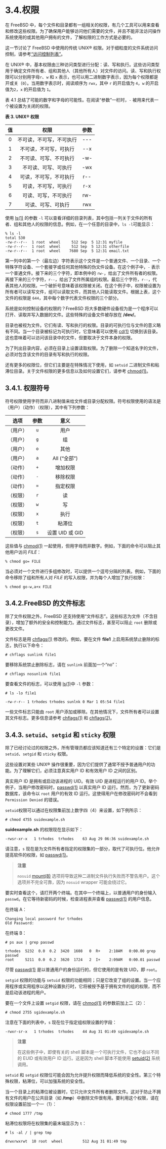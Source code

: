 # 3.4.权限

在 FreeBSD 中，每个文件和目录都有一组相关的权限，有几个工具可以用来查看和修改这些权限。为了确保用户能够访问他们需要的文件，并且不能非法访问操作系统使用的或其他用户拥有的文件，了解权限的工作方式是必要的。

这一节讨论了 FreeBSD 中使用的传统 UNIX® 权限。对于细粒度的文件系统访问控制，请参考[“访问控制列表”](https://docs.freebsd.org/en/books/handbook/security/index.html#fs-acl)。

在 UNIX® 中，基本权限由三种访问类型进行分配：读、写和执行。这些访问类型用于确定文件所有者、组和其他人（其他所有人）对文件的访问。读、写和执行权限可以分别用字母`r`、`w` 和 `x` 表示，也可以用二进制数字表示，因为每个权限都是开或关（`0`）。当用数字表示时，阅读顺序为 `rwx`，其中 `r` 的开启值为 `4`，`w` 的开启值为`2`，`x` 的开启值为 `1`。

表 4.1 总结了可能的数字和字母的可能性。在阅读“参数”一栏时，`-` 被用来代表一个被设置为关闭的权限。

**表 3. UNIX® 权限**

|值|权限|参数|
|:---:|:---:|:---:|
|0|不可读，不可写，不可执行|---|
|1|不可读，不可写，可执行|--x|
|2|不可读、可写、不可执行|-w-|
|3|不可读、可写、可执行|-wx|
|4|可读，不可写，不可执行|r--|
|5|可读，不可写，可执行|r-x|
|6|可读、可写，不可执行|rw-|
|7|可读、可写、可执行|rwx|

使用 [ls(1)](https://www.freebsd.org/cgi/man.cgi?query=ls&sektion=1&format=html) 的参数 `-l` 可以查看详细的目录列表，其中包括一列关于文件的所有者、组和其他人的权限的信息。例如，在一个任意的目录中，`ls -l`可能显示：

```
% ls -l
total 530
-rw-r--r--  1 root  wheel     512 Sep  5 12:31 myfile
-rw-r--r--  1 root  wheel     512 Sep  5 12:31 otherfile
-rw-r--r--  1 root  wheel    7680 Sep  5 12:31 email.txt
```

第一列中的第一个（最左边）字符表示这个文件是一个普通文件、一个目录、一个特殊字符设备、一个套接字或任何其他特殊的伪文件设备。在这个例子中，`-` 表示一个普通文件。接下来的三个字符，即本例中的 `rw-`，给出了文件所有者的权限。再接下来的三个字符，`r--`，给出了文件所属组的权限。最后三个字符，`r--`，代表其他人的权限。一个破折号意味着该权限被关闭。在这个例子中，权限被设置为所有者可以读写文件，组可以读取文件，而其他人只能读取文件。根据上表，这个文件的权限是 `644`，其中每个数字代表文件权限的三个部分。

系统是如何控制设备的权限的？FreeBSD 将大多数硬件设备视为是一个程序可以打开、读取并写入数据的文件。这些特殊的设备文件被存放在 **/dev/**。

目录也被视为文件。它们有读、写和执行的权限。目录的可执行位与文件的意义略有不同。当一个目录被标记为可执行时，它意味着可以使用 [cd(1)](https://www.freebsd.org/cgi/man.cgi?query=cd&sektion=1&format=html) 切换到该目录。这也意味着可以访问该目录中的文件，但要取决于文件本身的权限。

为了列出目录内容，必须在目录上设置读取权限。为了删除一个知道名字的文件，必须对包含该文件的目录有写和执行的权限。

还有更多的权限位，但它们主要是在特殊情况下使用，如 `setuid` 二进制文件和粘滞位目录。关于文件权限的更多信息以及如何设置它们，请参考 [chmod(1)](https://www.freebsd.org/cgi/man.cgi?query=chmod&sektion=1&format=html)。

## 3.4.1. 权限符号

符号权限使用字符而非八进制值来给文件或目录分配权限。符号权限使用的语法是（用户）（动作）（权限），其中有下列参数：

|选项|参数|意义|
|:---:|:---:|:---:|
|（用户）|`u`|用户|
|（用户）|`g`|组|
|（用户）|`o`|其他|
|（用户）|`a`|All (“全部”)|
|（动作）|`+`|增加权限|
|（动作）|`-`|移除权限|
|（动作）|`=`|指定权限|
|（权限）|`r`|读|
|（权限）|`w`|写|
|（权限）|`x`|执行|
|（权限）|`t`|粘滞位|
|（权限）|`s`|设置 UID 或 GID|

这些值与 [chmod(1)](https://www.freebsd.org/cgi/man.cgi?query=chmod&sektion=1&format=html) 一起使用，但用字母而非数字。例如，下面的命令可以阻止其他用户访问 *FILE*：

```
% chmod go= FILE
```

当必须对一个文件进行多组修改时，可以提供一个逗号分隔的列表。例如，下面的命令移除了组和所有人对 *FILE* 的写入权限，并为每个人增加了执行权限：

```
% chmod go-w,a+x FILE
```

## 3.4.2.FreeBSD 的文件标志

除了文件权限之外，FreeBSD 还支持使用“文件标志”。这些标志为文件（不含目录），增加了额外的安全和控制能力。通过文件标志，甚至可以阻止 `root` 删除或更改文件。

文件标志是用 [chflags(1)](https://www.freebsd.org/cgi/man.cgi?query=chflags&sektion=1&format=html) 修改的。例如，要在文件 **file1** 上启用系统禁止删除的标志，执行以下命令：

```
# chflags sunlink file1
```

要移除系统禁止删除标志，请在 `sunlink` 前面加一个“no”：

```
# chflags nosunlink file1
```

要查看文件的标志，可以使用 [ls(1)](https://www.freebsd.org/cgi/man.cgi?query=ls&sektion=1&format=html)中 `-l` 参数：

```
# ls -lo file1
```

```
-rw-r-r-- 1 trhodes trhodes sunlnk 0 Mar 1 05:54 file1
```

一些文件标志只能由 `root` 用户添加或移除。在其他情况下，文件所有者可以设置其文件标志。更多信息请参考 [chflags(1)](https://www.freebsd.org/cgi/man.cgi?query=chflags&sektion=1&format=html) 和 [chflags(2)](https://www.freebsd.org/cgi/man.cgi?query=chflags&sektion=2&format=html)。

## 3.4.3. `setuid`、`setgid` 和 `sticky` 权限

除了已经讨论过的权限之外，所有管理员都应该知道还有三个特定的设置：它们是 `setuid`、`setgid` 和 `sticky` 权限。

这些设置对某些 UNIX® 操作很重要，因为它们提供了通常不授予普通用户的功能。为了理解它们，必须注意真实用户 ID 和有效用户 ID 之间的区别。

真实用户 ID 是拥有或启动该进程的 UID。有效 UID 是进程运行的用户 ID。举个例子，当用户修改密码时，[passwd(1)](https://www.freebsd.org/cgi/man.cgi?query=passwd&sektion=1&format=html) 以真实用户 ID 运行。然而，为了更新密码数据库，该命令以 `root` 用户的有效 ID 运行。这使得用户在修改密码时不会看到 ` Permission Denied` 的错误。

`setuid`权限可以通过在权限集前加上数字四（4）来设置，如下例所示：

```
# chmod 4755 suidexample.sh
```

**suidexample.sh** 的权限现在显示如下：

```
-rwsr-xr-x   1 trhodes  trhodes    63 Aug 29 06:36 suidexample.sh
```

请注意，`s` 现在是为文件所有者指定的权限集的一部分，取代了可执行位。他允许提高软件的权限，如 [passwd(1)](https://www.freebsd.org/cgi/man.cgi?query=passwd&sektion=1&format=html)。

>
> **注意**
>
>`nosuid` [mount(8)](https://www.freebsd.org/cgi/man.cgi?query=mount&sektion=8&format=html) 选项将导致这种二进制文件执行失败而不警告用户。这个选项并不完全可靠，因为 `nosuid` wrapper 可能会绕过它。

要实时查看这个，请打开两个终端。在其中一个终端上，以普通用户的身份输入 `passwd`。在它等待新密码的时候，检查进程表并查看 [passwd(1)](https://www.freebsd.org/cgi/man.cgi?query=passwd&sektion=1&format=html) 的用户信息。

在终端 A：

```
Changing local password for trhodes
Old Password:
```

在终端 B：

```
# ps aux | grep passwd
```

```
trhodes  5232  0.0  0.2  3420  1608   0  R+    2:10AM   0:00.00 grep passwd
root     5211  0.0  0.2  3620  1724   2  I+    2:09AM   0:00.01 passwd
```

尽管 [passwd(1)](https://www.freebsd.org/cgi/man.cgi?query=passwd&sektion=1&format=html) 是以普通用户的身份运行的，但它使用的是有效 UID，即 `root`。

`setgid` 权限的功能与 `setuid` 权限的功能相同；只是它改变了组的设置。当一个应用程序或实用程序以这种设置执行时，它将被授予基于拥有文件的组的权限，而不是启动该进程的用户。

要在一个文件上设置 `setgid` 权限，请在 [chmod(1)](https://www.freebsd.org/cgi/man.cgi?query=chmod&sektion=1&format=html) 的参数前加上二（2）：

```
# chmod 2755 sgidexample.sh
```

注意在下面的列表中，`s` 现在位于指定组权限设置的字段：

```
-rwxr-sr-x   1 trhodes  trhodes    44 Aug 31 01:49 sgidexample.sh
```

>
> **注意**
>
>在这些例子中，即使有关的 shell 脚本是一个可执行文件，它也不会以不同的 EUID 或有效用户 ID 运行。这是因为 shell 脚本不能使用 [setuid(2)](https://www.freebsd.org/cgi/man.cgi?query=setuid&sektion=2&format=html) 系统调用。

`setuid` 和 `setgid` 权限位可能会因为允许提升权限而降低系统的安全性。第三个特殊权限，粘滞位，可以加强系统的安全性。

当一个目录上的粘滞位被设置时，它只允许文件所有者删除文件。这对于防止不拥有文件的用户在公共目录（如 **/tmp**）中删除文件很有用。要利用这个权限，请在权限设置前加一个一（1）：

```
# chmod 1777 /tmp
```

粘滞位权限将在权限集的最末端显示为 `t`：

```
# ls -al / | grep tmp
```

```
drwxrwxrwt  10 root  wheel         512 Aug 31 01:49 tmp
```
